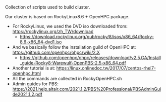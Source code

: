 Collection of scripts used to build cluster.

Our cluster is based on RockyLinux8.6 + OpenHPC package.

- For RockyLinux, we used the DVD iso downloaded from: https://rockylinux.org/zh_TW/download
    - https://download.rockylinux.org/pub/rocky/8/isos/x86_64/Rocky-8.6-x86_64-dvd1.iso
- And we basically follow the installation guild of OpenHPC at: https://github.com/openhpc/ohpc/wiki/2.X
    - https://github.com/openhpc/ohpc/releases/download/v2.5.GA/Install_guide-Rocky8-Warewulf-OpenPBS-2.5-x86_64.pdf
- Another tutorial is at: https://linux.onlinedoc.tw/2017/07/centos-rhel7-openhpc.html
- All the commands are collected in RockyOpenHPC.sh
- Admin guides for PBS: https://2021.help.altair.com/2021.1.2/PBS%20Professional/PBSAdminGuide2021.1.2.pdf
